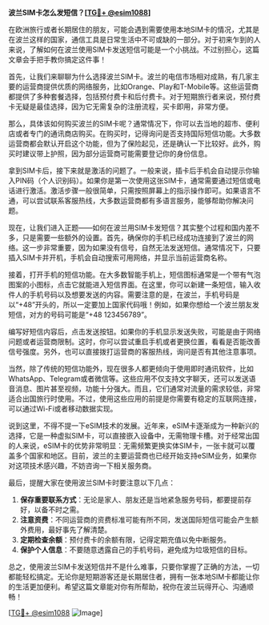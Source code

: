 **波兰SIM卡怎么发短信？[[TG💪+ @esim1088](https://t.me/s/esim1088)]**

在欧洲旅行或者长期居住的朋友，可能会遇到需要使用本地SIM卡的情况，尤其是在波兰这样的国家，通信工具是日常生活中不可或缺的一部分。对于初来乍到的人来说，了解如何在波兰使用SIM卡发送短信可能是一个小挑战。不过别担心，这篇文章会手把手教你搞定这件事！

首先，让我们来聊聊为什么选择波兰SIM卡。波兰的电信市场相对成熟，有几家主要的运营商提供优质的网络服务，比如Orange、Play和T-Mobile等。这些运营商都提供了多种套餐选择，包括预付费卡和后付费卡。对于短期旅行者来说，预付费卡无疑是最佳选择，因为它无需复杂的注册流程，买卡即用，非常方便。

那么，具体该如何购买波兰的SIM卡呢？通常情况下，你可以去当地的超市、便利店或者专门的通讯商店购买。在购买时，记得询问是否支持国际短信功能。大多数运营商都会默认开启这个功能，但为了保险起见，还是确认一下比较好。此外，购买时建议带上护照，因为部分运营商可能需要登记你的身份信息。

拿到SIM卡后，接下来就是激活的问题了。一般来说，插卡后手机会自动提示你输入PIN码（个人识别码）。如果你是第一次使用这张SIM卡，通常需要通过短信或电话进行激活。激活步骤一般很简单，只需按照屏幕上的指示操作即可。如果语言不通，可以尝试联系客服热线，大多数运营商都有多语言服务，能够帮助你解决问题。

现在，让我们进入正题——如何在波兰用SIM卡发短信？其实整个过程和国内差不多，只是需要一些额外的设置。首先，确保你的手机已经成功连接到了波兰的网络。这一步非常重要，因为如果没有信号，自然无法发送短信。通常情况下，只要插入SIM卡并开机，手机会自动搜索可用网络，并显示当前运营商名称。

接着，打开手机的短信功能。在大多数智能手机上，短信图标通常是一个带有气泡图案的小图标，点击它就能进入短信界面。在这里，你可以新建一条短信，输入收件人的手机号码以及想要发送的内容。需要注意的是，在波兰，手机号码是以“+48”开头的，所以一定要加上国家代码哦！例如，如果你想给一个波兰朋友发短信，对方的号码可能是“+48 123456789”。

编写好短信内容后，点击发送按钮。如果你的手机显示发送失败，可能是由于网络问题或者运营商限制。这时，你可以尝试重启手机或者更换位置，看看是否能改善信号强度。另外，也可以直接拨打运营商的客服热线，询问是否有其他注意事项。

当然，除了传统的短信功能外，现在很多人都更倾向于使用即时通讯软件，比如WhatsApp、Telegram或者微信等。这些应用不仅支持文字聊天，还可以发送语音消息、图片甚至视频，功能十分强大。而且，它们通常对流量的需求较低，非常适合出国旅行时使用。不过，使用这些应用的前提是你需要有稳定的互联网连接，可以通过Wi-Fi或者移动数据实现。

说到这里，不得不提一下eSIM技术的发展。近年来，eSIM卡逐渐成为一种新兴的选择，它是一种虚拟SIM卡，可以直接嵌入设备中，无需物理卡槽。对于经常出国的人来说，eSIM卡的优势非常明显：无需频繁更换实体SIM卡，一张卡就可以覆盖多个国家和地区。目前，波兰的主要运营商也已经开始支持eSIM业务，如果你对这项技术感兴趣，不妨咨询一下相关服务商。

最后，提醒大家在使用波兰SIM卡时要注意以下几点：
1. **保存重要联系方式**：无论是家人、朋友还是当地紧急服务号码，都要提前存好，以备不时之需。
2. **注意资费**：不同运营商的资费标准可能有所不同，发送国际短信可能会产生额外费用，最好事先了解清楚。
3. **定期检查余额**：预付费卡的余额有限，记得定期充值以免中断服务。
4. **保护个人信息**：不要随意透露自己的手机号码，避免成为垃圾短信的目标。

总之，使用波兰SIM卡发送短信并不是什么难事，只要你掌握了正确的方法，一切都能轻松搞定。无论你是短期游客还是长期居住者，拥有一张本地SIM卡都能让你的生活更加便利。希望这篇文章能对你有所帮助，祝你在波兰玩得开心、沟通顺畅！

[[TG💪+ @esim1088](https://t.me/s/esim1088) ![Image](https://i.postimg.cc/4NQfJmqS/Snipaste-2025-05-13-00-14-12.png)]